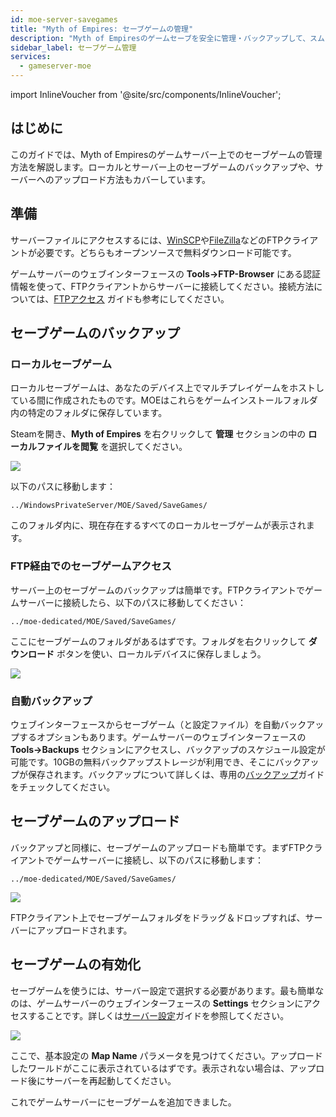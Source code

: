 ```yaml
---
id: moe-server-savegames
title: "Myth of Empires: セーブゲームの管理"
description: "Myth of Empiresのゲームセーブを安全に管理・バックアップして、スムーズなプレイ継続を実現しよう → 今すぐ詳しくチェック"
sidebar_label: セーブゲーム管理
services:
  - gameserver-moe
---
```


import InlineVoucher from '@site/src/components/InlineVoucher';

## はじめに

このガイドでは、Myth of Empiresのゲームサーバー上でのセーブゲームの管理方法を解説します。ローカルとサーバー上のセーブゲームのバックアップや、サーバーへのアップロード方法もカバーしています。

<InlineVoucher />

## 準備

サーバーファイルにアクセスするには、[WinSCP](https://winscp.net/eng/index.php)や[FileZilla](https://filezilla-project.org/)などのFTPクライアントが必要です。どちらもオープンソースで無料ダウンロード可能です。

ゲームサーバーのウェブインターフェースの **Tools->FTP-Browser** にある認証情報を使って、FTPクライアントからサーバーに接続してください。接続方法については、[FTPアクセス](gameserver-ftpaccess.md) ガイドも参考にしてください。

## セーブゲームのバックアップ

### ローカルセーブゲーム

ローカルセーブゲームは、あなたのデバイス上でマルチプレイゲームをホストしている間に作成されたものです。MOEはこれらをゲームインストールフォルダ内の特定のフォルダに保存しています。

Steamを開き、**Myth of Empires** を右クリックして **管理** セクションの中の **ローカルファイルを閲覧** を選択してください。

![](https://screensaver01.zap-hosting.com/index.php/s/Cmj325wLSWgNGif/preview)

以下のパスに移動します：
```
../WindowsPrivateServer/MOE/Saved/SaveGames/
```

このフォルダ内に、現在存在するすべてのローカルセーブゲームが表示されます。

### FTP経由でのセーブゲームアクセス

サーバー上のセーブゲームのバックアップは簡単です。FTPクライアントでゲームサーバーに接続したら、以下のパスに移動してください：
```
../moe-dedicated/MOE/Saved/SaveGames/
```

ここにセーブゲームのフォルダがあるはずです。フォルダを右クリックして **ダウンロード** ボタンを使い、ローカルデバイスに保存しましょう。

![](https://screensaver01.zap-hosting.com/index.php/s/3yN723tY8eiBb2w/preview)

### 自動バックアップ

ウェブインターフェースからセーブゲーム（と設定ファイル）を自動バックアップするオプションもあります。ゲームサーバーのウェブインターフェースの **Tools->Backups** セクションにアクセスし、バックアップのスケジュール設定が可能です。10GBの無料バックアップストレージが利用でき、そこにバックアップが保存されます。バックアップについて詳しくは、専用の[バックアップ](gameserver-backups.md)ガイドをチェックしてください。

## セーブゲームのアップロード

バックアップと同様に、セーブゲームのアップロードも簡単です。まずFTPクライアントでゲームサーバーに接続し、以下のパスに移動します：
```
../moe-dedicated/MOE/Saved/SaveGames/
```

![](https://screensaver01.zap-hosting.com/index.php/s/KLD26KTYZYpfoqP/preview)

FTPクライアント上でセーブゲームフォルダをドラッグ＆ドロップすれば、サーバーにアップロードされます。

## セーブゲームの有効化

セーブゲームを使うには、サーバー設定で選択する必要があります。最も簡単なのは、ゲームサーバーのウェブインターフェースの **Settings** セクションにアクセスすることです。詳しくは[サーバー設定](moe-configuration.md)ガイドを参照してください。

![](https://screensaver01.zap-hosting.com/index.php/s/QDPzFgWRrfB49HB/preview)

ここで、基本設定の **Map Name** パラメータを見つけてください。アップロードしたワールドがここに表示されているはずです。表示されない場合は、アップロード後にサーバーを再起動してください。

これでゲームサーバーにセーブゲームを追加できました。

<InlineVoucher />